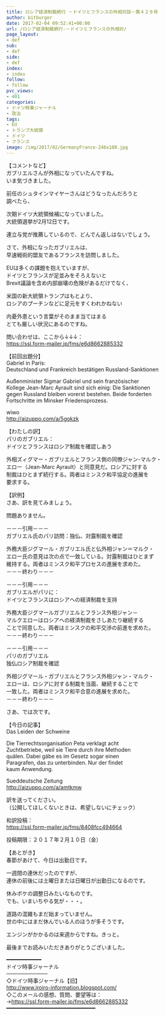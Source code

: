 ```yaml
---
title: ロシア経済制裁続行 －ドイツとフランスの外相対談－第４２９号
author: bitburger
date: 2017-02-04 09:52:41+00:00
url: /ロシア経済制裁続行-－ドイツとフランスの外相対/
page_layout:
- def
sub:
- def
side:
- def
index:
- index
follow:
- follow
pvc_views:
- 401
categories:
- ドイツ時事ジャーナル
- 政治
tags:
- EU
- トランプ大統領
- ドイツ
- フランス
image: /img/2017/02/GermanyFrance-246x180.jpg
---
```

【コメントなど】  
ガブリエルさんが外相になっていたんですね。  
いま気づきました。

前任のシュタインマイヤーさんはどうなったんだろうと  
調べたら、

次期ドイツ大統領候補になっていました。  
大統領選挙が2月12日です。

連立与党が推薦しているので、どんでん返しはないでしょう。

さて、外相になったガブリエルは、  
早速戦術的盟友であるフランスを訪問しました。

EUは多くの課題を抱えていますが、  
ドイツとフランスが足並みをそろえないと  
Brexit議論を含め内部崩壊の危険があるだけでなく、

米国の新大統領トランプはもとより、  
ロシアのプーチンなどに足元をすくわれかねない

内憂外患という言葉がそのまま当てはまる  
とても厳しい状況にあるのですね。

問い合わせは、ここから↓↓↓：  
<a rel="noopener" href="https://ssl.form-mailer.jp/fms/e6d8662885332" target="_blank">https://ssl.form-mailer.jp/fms/e6d8662885332</a>

【前回出題分】  
Gabriel in Paris:  
Deutschland und Frankreich bestätigen Russland-Sanktionen

Außenminister Sigmar Gabriel und sein französischer  
Kollege Jean-Marc Ayrault sind sich einig: Die Sanktionen  
gegen Russland bleiben vorerst bestehen. Beide forderten  
Fortschritte im Minsker Friedensprozess.

wiwo  
<a rel="noopener" href="http://aizuppo.com/a/5gokzk" target="_blank" class="broken_link">http://aizuppo.com/a/5gokzk</a>

【わたしの訳】  
パリのガブリエル：  
ドイツとフランスはロシア制裁を確認しあう

外相ズィグマー・ガブリエルとフランス側の同僚ジャン-マルク・  
エロー（Jean-Marc Ayrault）と同意見だ。ロシアに対する  
制裁はひとまず続行する。両者はミンスク和平協定の進展を  
要求する。

【訳例】  
さあ、訳を見てみましょう。

問題ありません。

－－－引用－－－  
ガブリエル氏のパリ訪問：独仏、対露制裁を確認

外務大臣ジグマール・ガブリエル氏と仏外相ジャン＝マルク・  
エロー氏の意見は次の点で一致している。対露制裁はひとまず  
維持する。両者はミンスク和平プロセスの進展を求めた。  
－－－終わり－－－

－－－引用－－－  
ガブリエルがパリに：  
ドイツとフランスはロシアへの経済制裁を支持

外務大臣ジグマールガブリエルとフランス外相ジャン－  
マルクエローはロシアへの経済制裁をさしあたり継続する  
ことで同意した。両者はミンスクの和平交渉の前進を求めた。  
－－－終わり－－－

－－－引用－－－  
パリのガブリエル  
独仏ロシア制裁を確認

外相ジグマール・ガブリエルとフランス外相ジャン・マルク・  
エローは、ロシアに対する制裁を当面、継続することで  
一致した。両者はミンスク和平合意の進展を求めた。  
－－－終わり－－－

さあ、では次です。

【今日の記事】  
Das Leiden der Schweine

Die Tierrechtsorganisation Peta verklagt acht  
Zuchtbetriebe, weil sie Tiere durch ihre Methoden  
quälen. Dabei gäbe es im Gesetz sogar einen  
Paragrafen, das zu unterbinden. Nur der findet  
kaum Anwendung.

Sueddeutsche Zeitung  
<a rel="noopener" href="http://aizuppo.com/a/amtkmw" target="_blank">http://aizuppo.com/a/amtkmw</a>

訳を送ってください。  
（公開してほしくないときは、希望しないにチェック）

和訳投稿：  
 <a rel="noopener" href="https://ssl.form-mailer.jp/fms/8408fcc494664" target="_blank">https://ssl.form-mailer.jp/fms/8408fcc494664</a>

投稿期限：２０１７年２月１０日（金）

【あとがき】  
春節があけて、今日は出勤日です。

一週間の連休だったのですが、  
連休の前後には土曜日または日曜日が出勤日になるのです。

休みボケの調整日みたいなものです。  
でも、いまいちやる気が・・・。

道路の混雑もまだ始まっていません。  
世の中にはまだ休んでいる人のほうが多そうです。

エンジンがかかるのは来週からですね。きっと。

最後までお読みいただきありがとうございました。

━━━━━━━━━━━  
ドイツ時事ジャーナル  
───────────  
◇ドイツ時事ジャーナル【旧】  
<a rel="noopener" href="http://www.iroiro-information.blogspot.com/" target="_blank">http://www.iroiro-information.blogspot.com/ </a>  
◇このメールの感想、質問、要望等は：  
-><a rel="noopener" href="https://ssl.form-mailer.jp/fms/e6d8662885332" target="_blank">https://ssl.form-mailer.jp/fms/e6d8662885332 </a>  
━━━━━━━━━━━━━━━━━━━━━━━━━━━━